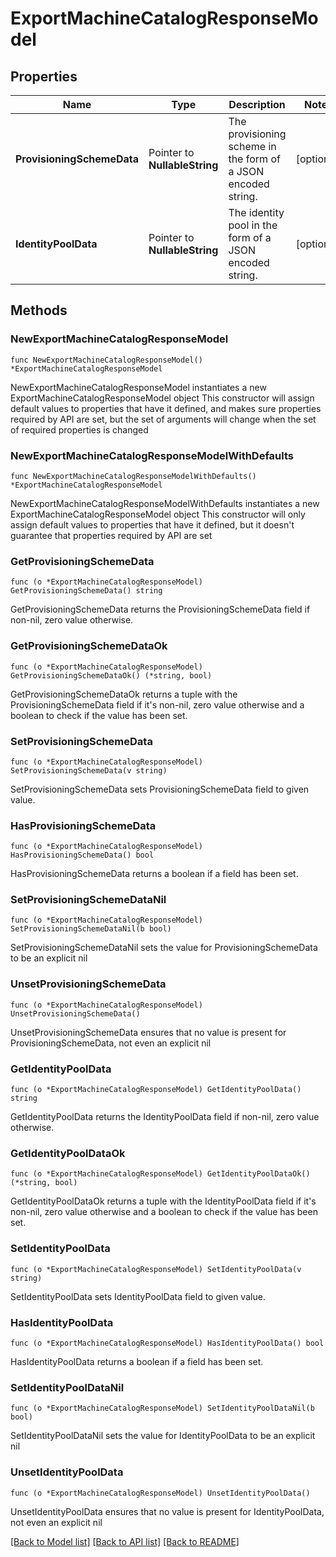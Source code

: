 # ExportMachineCatalogResponseModel

## Properties

Name | Type | Description | Notes
------------ | ------------- | ------------- | -------------
**ProvisioningSchemeData** | Pointer to **NullableString** | The provisioning scheme in the form of a JSON encoded string. | [optional] 
**IdentityPoolData** | Pointer to **NullableString** | The identity pool in the form of a JSON encoded string. | [optional] 

## Methods

### NewExportMachineCatalogResponseModel

`func NewExportMachineCatalogResponseModel() *ExportMachineCatalogResponseModel`

NewExportMachineCatalogResponseModel instantiates a new ExportMachineCatalogResponseModel object
This constructor will assign default values to properties that have it defined,
and makes sure properties required by API are set, but the set of arguments
will change when the set of required properties is changed

### NewExportMachineCatalogResponseModelWithDefaults

`func NewExportMachineCatalogResponseModelWithDefaults() *ExportMachineCatalogResponseModel`

NewExportMachineCatalogResponseModelWithDefaults instantiates a new ExportMachineCatalogResponseModel object
This constructor will only assign default values to properties that have it defined,
but it doesn't guarantee that properties required by API are set

### GetProvisioningSchemeData

`func (o *ExportMachineCatalogResponseModel) GetProvisioningSchemeData() string`

GetProvisioningSchemeData returns the ProvisioningSchemeData field if non-nil, zero value otherwise.

### GetProvisioningSchemeDataOk

`func (o *ExportMachineCatalogResponseModel) GetProvisioningSchemeDataOk() (*string, bool)`

GetProvisioningSchemeDataOk returns a tuple with the ProvisioningSchemeData field if it's non-nil, zero value otherwise
and a boolean to check if the value has been set.

### SetProvisioningSchemeData

`func (o *ExportMachineCatalogResponseModel) SetProvisioningSchemeData(v string)`

SetProvisioningSchemeData sets ProvisioningSchemeData field to given value.

### HasProvisioningSchemeData

`func (o *ExportMachineCatalogResponseModel) HasProvisioningSchemeData() bool`

HasProvisioningSchemeData returns a boolean if a field has been set.

### SetProvisioningSchemeDataNil

`func (o *ExportMachineCatalogResponseModel) SetProvisioningSchemeDataNil(b bool)`

 SetProvisioningSchemeDataNil sets the value for ProvisioningSchemeData to be an explicit nil

### UnsetProvisioningSchemeData
`func (o *ExportMachineCatalogResponseModel) UnsetProvisioningSchemeData()`

UnsetProvisioningSchemeData ensures that no value is present for ProvisioningSchemeData, not even an explicit nil
### GetIdentityPoolData

`func (o *ExportMachineCatalogResponseModel) GetIdentityPoolData() string`

GetIdentityPoolData returns the IdentityPoolData field if non-nil, zero value otherwise.

### GetIdentityPoolDataOk

`func (o *ExportMachineCatalogResponseModel) GetIdentityPoolDataOk() (*string, bool)`

GetIdentityPoolDataOk returns a tuple with the IdentityPoolData field if it's non-nil, zero value otherwise
and a boolean to check if the value has been set.

### SetIdentityPoolData

`func (o *ExportMachineCatalogResponseModel) SetIdentityPoolData(v string)`

SetIdentityPoolData sets IdentityPoolData field to given value.

### HasIdentityPoolData

`func (o *ExportMachineCatalogResponseModel) HasIdentityPoolData() bool`

HasIdentityPoolData returns a boolean if a field has been set.

### SetIdentityPoolDataNil

`func (o *ExportMachineCatalogResponseModel) SetIdentityPoolDataNil(b bool)`

 SetIdentityPoolDataNil sets the value for IdentityPoolData to be an explicit nil

### UnsetIdentityPoolData
`func (o *ExportMachineCatalogResponseModel) UnsetIdentityPoolData()`

UnsetIdentityPoolData ensures that no value is present for IdentityPoolData, not even an explicit nil

[[Back to Model list]](../README.md#documentation-for-models) [[Back to API list]](../README.md#documentation-for-api-endpoints) [[Back to README]](../README.md)


